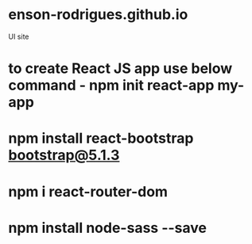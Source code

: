 # enson-rodrigues.github.io
 UI site
# to create React JS app use below command -  npm init react-app my-app

# npm install react-bootstrap bootstrap@5.1.3

# npm i react-router-dom

# npm install node-sass --save